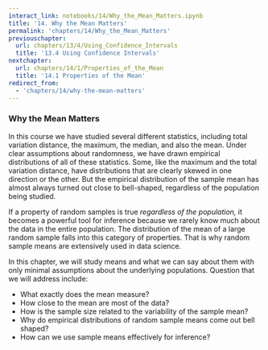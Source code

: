 ```yaml
---
interact_link: notebooks/14/Why_the_Mean_Matters.ipynb
title: '14. Why the Mean Matters'
permalink: 'chapters/14/Why_the_Mean_Matters'
previouschapter:
  url: chapters/13/4/Using_Confidence_Intervals
  title: '13.4 Using Confidence Intervals'
nextchapter:
  url: chapters/14/1/Properties_of_the_Mean
  title: '14.1 Properties of the Mean'
redirect_from:
  - 'chapters/14/why-the-mean-matters'
---
```


### Why the Mean Matters
In this course we have studied several different statistics, including total variation distance, the maximum, the median, and also the mean. Under clear assumptions about randomness, we have drawn empirical distributions of all of these statistics. Some, like the maximum and the total variation distance, have distributions that are clearly skewed in one direction or the other. But the empirical distribution of the sample mean has almost always turned out close to bell-shaped, regardless of the population being studied.

If a property of random samples is true *regardless of the population,* it becomes a powerful tool for inference because we rarely know much about the data in the entire population. The distribution of the mean of a large random sample falls into this category of properties. That is why random sample means are extensively used in data science.

In this chapter, we will study means and what we can say about them with only minimal assumptions about the underlying populations. Question that we will address include:

- What exactly does the mean measure?
- How close to the mean are most of the data?
- How is the sample size related to the variability of the sample mean?
- Why do empirical distributions of random sample means come out bell shaped?
- How can we use sample means effectively for inference?
